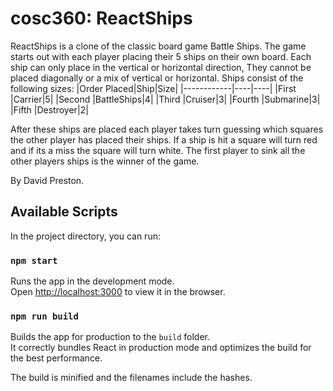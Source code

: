# cosc360: ReactShips
ReactShips is a clone of the classic board game Battle Ships. The game starts out with each player placing
their 5 ships on their own board. Each ship can only place in the vertical or horizontal direction, They
cannot be placed diagonally or a mix of vertical or horizontal. Ships consist of the following sizes:
|Order Placed|Ship|Size|
|------------|----|----|
|First       |Carrier|5|
|Second      |BattleShips|4|
|Third       |Cruiser|3|
|Fourth      |Submarine|3|
|Fifth       |Destroyer|2|

After these ships are placed each player takes turn guessing which squares the other player has placed their
ships. If a ship is hit a square will turn red and if its a miss the square will turn white. The first
player to sink all the other players ships is the winner of the game.

By David Preston.

## Available Scripts

In the project directory, you can run:

### `npm start`

Runs the app in the development mode.<br>
Open [http://localhost:3000](http://localhost:3000) to view it in the browser.

### `npm run build`

Builds the app for production to the `build` folder.<br>
It correctly bundles React in production mode and optimizes the build for the best performance.

The build is minified and the filenames include the hashes.<br>
